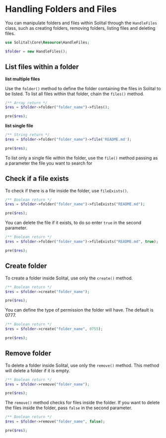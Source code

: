 # Handling Folders and Files

You can manipulate folders and files within Solital through the `HandleFiles` class, such as creating folders, removing folders, listing files and deleting files.

```php
use Solital\Core\Resource\HandleFiles;

$folder = new HandleFiles();
```

## List files within a folder

**list multiple files**

Use the `folder()` method to define the folder containing the files in Solital to be listed. To list all files within that folder, chain the `files()` method.

```php
/** Array return */
$res = $folder->folder("folder_name")->files();

pre($res);
```

**list single file**

```php
/** String return */
$res = $folder->folder("folder_name")->file('README.md');

pre($res);
```

To list only a single file within the folder, use the `file()` method passing as a parameter the file you want to search for

## Check if a file exists

To check if there is a file inside the folder, use `fileExists()`.

```php
/** Boolean return */
$res = $folder->folder("folder_name")->fileExists("README.md");

pre($res);
```

You can delete the file if it exists, to do so enter `true` in the second parameter.

```php
/** Boolean return */
$res = $folder->folder("folder_name")->fileExists("README.md", true);

pre($res);
```

## Create folder

To create a folder inside Solital, use only the `create()` method.

```php
/** Boolean return */
$res = $folder->create("folder_name");

pre($res);
```

You can define the type of permission the folder will have. The default is 0777.

```php
/** Boolean return */
$res = $folder->create("folder_name", 0755);

pre($res);
```

## Remove folder

To delete a folder inside Solital, use only the `remove()` method. This method will delete a folder if it is empty.

```php
/** Boolean return */
$res = $folder->remove("folder_name");

pre($res);
```

The `remove()` method checks for files inside the folder. If you want to delete the files inside the folder, pass `false` in the second parameter.

```php
/** Boolean return */
$res = $folder->remove("folder_name", false);

pre($res);
```